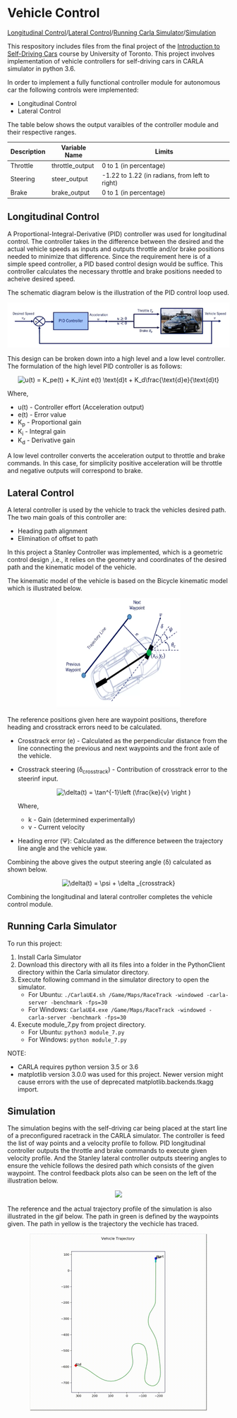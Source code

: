 Vehicle Control
===

[Longitudinal Control](#Longitudinal-Control)/[Lateral Control](#Lateral-Control)/[Running Carla Simulator](#Running-Carla-Simulator)/[Simulation](#Simulation)

This respository includes files from the final project of the [Introduction to Self-Driving Cars](https://www.coursera.org/learn/intro-self-driving-cars) course by University of Toronto. This project involves implementation of vehicle controllers for self-driving cars in CARLA simulator in python 3.6.

In order to implement a fully functional controller module for autonomous car the following controls were implemented:
* Longitudinal Control
* Lateral Control

The table below shows the output varaibles of the controller module and their respective ranges. 

| Description |	Variable Name	| Limits
|---|---|---
Throttle |	throttle_output |	0 to 1 (in percentage)
Steering |	steer_output |	-1.22 to 1.22 (in radians, from left to right)
Brake	| brake_output |	0 to 1 (in percentage)

## Longitudinal Control

A Proportional-Integral-Derivative (PID) controller was used for longitudinal control. The controller takes in the difference between the desired and the actual vehicle speeds as inputs and outputs throttle and/or brake positions needed to minimize that difference. Since the requirement here is of a simple speed controller, a PID based control design would be suffice. This controller calculates the necessary throttle and brake positions needed to acheive desired speed.

The schematic diagram below is the illustration of the PID control loop used.

<p align="center"><img src="https://github.com/JagtapSagar/Vehicle-Control/blob/main/media/longitudinal_control.PNG"></p>

This design can be broken down into a high level and a low level controller. The formulation of the high level PID controller is as follows:

<p align="center"><img src="https://latex.codecogs.com/gif.latex?\bg_white&space;u(t)&space;=&space;K_pe(t)&space;&plus;&space;K_i\int&space;e(t)&space;\text{d}t&space;&plus;&space;K_d\frac{\text{d}e}{\text{d}t}" title="u(t) = K_pe(t) + K_i\int e(t) \text{d}t + K_d\frac{\text{d}e}{\text{d}t}"></p>

Where,
- u(t) - Controller effort (Acceleration output)
- e(t) - Error value
- K<sub>p</sub> - Proportional gain
- K<sub>i</sub> - Integral gain
- K<sub>d</sub> - Derivative gain 

A low level controller converts the acceleration output to throttle and brake commands. In this case, for simplicity positive acceleration will be throttle and negative outputs will correspond to brake.

## Lateral Control

A leteral controller is used by the vehicle to track the vehicles desired path. The two main goals of this controller are: </br>
* Heading path alignment
* Elimination of offset to path

In this project a Stanley Controller was implemented, which is a geometric control design ,i.e., it relies on the geometry and coordinates of the desired path and the kinematic model of the vehicle.

The kinematic model of the vehicle is based on the Bicycle kinematic model which is illustrated below.
<p align="center"><img src="https://github.com/JagtapSagar/Vehicle-Control/blob/main/media/kinematic_model_for_stanley_controller.PNG" width=280 height=250/></p>

The reference positions given here are waypoint positions, therefore heading and crosstrack errors need to be calculated.
- Crosstrack error (e) - Calculated as the perpendicular distance from the line connecting the previous and next waypoints and the front axle of the vehicle.
- Crosstrack steering (δ<sub>crosstrack</sub>) - Contribution of crosstrack error to the steerinf input.

  <p align="center"><img src="https://latex.codecogs.com/gif.latex?\bg_white&space;\delta(t)_{crosstrack}&space;=&space;\tan^{-1}\left&space;(\frac{ke}{v}&space;\right&space;)" title="\delta(t) = \tan^{-1}\left (\frac{ke}{v} \right )"></p>
  
  Where,
  - k - Gain (determined experimentally)
  - v - Current velocity

- Heading error (Ψ): Calculated as the difference between the trajectory line angle and the vehicle yaw.

Combining the above gives the output steering angle (δ) calculated as shown below.

<p align="center"><img src="https://latex.codecogs.com/gif.latex?\bg_white&space;\delta(t)&space;=&space;\psi&space;&plus;&space;\delta&space;_{crosstrack}" title="\delta(t) = \psi + \delta _{crosstrack}"></p>


Combining the longitudinal and lateral controller completes the vehicle control module.

Running Carla Simulator
---
To run this project:
1. Install Carla Simulator
2. Download this directory with all its files into a folder in the PythonClient directory within the Carla simulator directory.
3. Execute following command in the simulator directory to open the simulator.
   * For Ubuntu: `./CarlaUE4.sh /Game/Maps/RaceTrack -windowed -carla-server -benchmark -fps=30`
   * For Windows: `CarlaUE4.exe /Game/Maps/RaceTrack -windowed -carla-server -benchmark -fps=30`
4. Execute module_7.py from project directory.
   * For Ubuntu: `python3 module_7.py`
   * For Windows: `python module_7.py`

NOTE: 
* CARLA requires python version 3.5 or 3.6
* matplotlib version 3.0.0 was used for this project. Newer version might cause errors with the use of deprecated matplotlib.backends.tkagg import.



Simulation
---
The simulation begins with the self-driving car being placed at the start line of a preconfigured racetrack in the CARLA simulator. The controller is feed the list of way points and a velocity profile to follow. PID longitudinal controller outputs the throttle and brake commands to execute given velocity profile. And the Stanley lateral controller outputs steering angles to ensure the vehicle follows the desired path which consists of the given waypoint. The control feedback plots also can be seen on the left of the illustration below.

<p align="center"><img src="https://github.com/JagtapSagar/Vehicle-Control/blob/main/media/simulation_and_control_feedback.gif"><p>

The reference and the actual trajectory profile of the simulation is also illustrated in the gif below. The path in green is defined by the waypoints given. The path in yellow is the trajectory the vechicle has traced.
<p align="center"><img src="https://github.com/JagtapSagar/Vehicle-Control/blob/main/media/vehicle_trajectory.gif" width=402 height=402></p>

